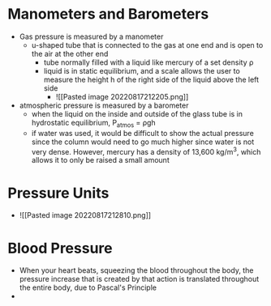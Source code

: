 # Manometers and Barometers
- Gas pressure is measured by a manometer
	- u-shaped tube that is connected to the gas at one end and is open to the air at the other end
		- tube normally filled with a liquid like mercury of a set density ρ
		- liquid is in static equilibrium, and a scale allows the user to measure the height h of the right side of the liquid above the left side
			- ![[Pasted image 20220817212205.png]]
- atmospheric pressure is measured by a barometer
	- when the liquid on the inside and outside of the glass tube is in hydrostatic equilibrium,       P<sub>atmos</sub> = ρgh
	- if water was used, it would be difficult to show the actual pressure since the column would need to go much higher since water is not very dense. However, mercury has a density of 13,600 kg/m<sup>3</sup>, which allows it to only be raised a small amount

# Pressure Units
- ![[Pasted image 20220817212810.png]]

# Blood Pressure
- When your heart beats, squeezing the blood throughout the body, the pressure increase that is created by that action is translated throughout the entire body, due to Pascal's Principle
- 